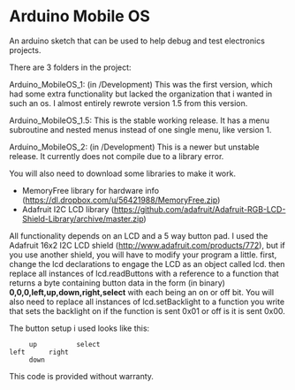 Arduino Mobile OS
=================

An arduino sketch that can be used to help debug and test electronics projects.

There are 3 folders in the project: 

Arduino_MobileOS_1: (in /Development)
This was the first version, which had some extra functionality but lacked the organization that i wanted in such an os. I almost entirely rewrote version 1.5 from this version.

Arduino_MobileOS_1.5: 
This is the stable working release. It has a menu subroutine and nested menus instead of one single menu, like version 1.

Arduino_MobileOS_2: (in /Development)
This is a newer but unstable release. It currently does not compile due to a library error.

You will also need to download some libraries to make it work. 
* MemoryFree library for hardware info (https://dl.dropbox.com/u/56421988/MemoryFree.zip)
* Adafruit I2C LCD library (https://github.com/adafruit/Adafruit-RGB-LCD-Shield-Library/archive/master.zip)

All functionality depends on an LCD and a 5 way button pad. I used the Adafruit 16x2 I2C LCD shield (http://www.adafruit.com/products/772), but if you use another shield, you will have to modify your program a little. first, change the lcd declarations to engage the LCD as an object called lcd. then replace all instances of lcd.readButtons with a reference to a function that returns a byte containing button data in the form (in binary) **0,0,0,left,up,down,right,select** with each being an on or off bit. You will also need to replace all instances of lcd.setBacklight to a function you write that sets the backlight on if the function is sent 0x01 or off is it is sent 0x00.

The button setup i used looks like this:
```
     up          select
left      right
     down
```




This code is provided without warranty.
